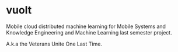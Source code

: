# vuolt
Mobile cloud distributed machine learning for Mobile Systems and Knowledge Engineering and Machine Learning last semester project.

A.k.a the Veterans Unite One Last Time.
